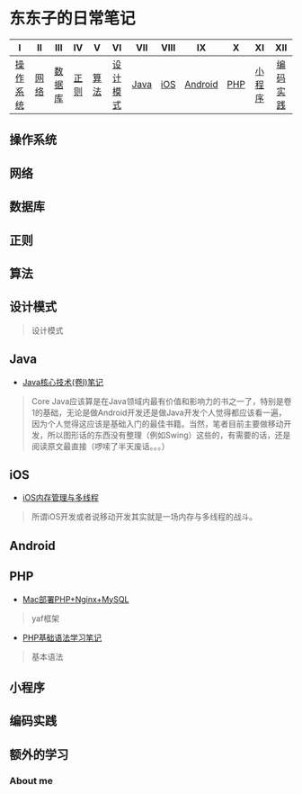 # 东东子的日常笔记

| Ⅰ | II | III | IV | V | VI | VII | VIII | IX | X | XI | XII |
| :--------: | :---------: | :---------: | :---------: | :---------: | :---------:| :---------: | :-------: | :-------:| :------:|:------:|:------:|
| [操作系统](#操作系统) | [网络](#网络) | [数据库](#数据库) | [正则](#正则) | [算法](#算法) | [设计模式](#设计模式) | [Java](#Java) | [iOS](#iOS) | [Android](#Android) | [PHP](#PHP)| [小程序](#小程序)|[编码实践](#编码实践)|


## 操作系统 


## 网络 


## 数据库 


## 正则


## 算法 


## 设计模式
>设计模式


## Java 
- [Java核心技术(卷I)笔记](https://github.com/chong2vv/note/blob/master/Java/Java%E6%A0%B8%E5%BF%83%E6%8A%80%E6%9C%AF%EF%BC%88%E5%8D%B7%E4%B8%80%EF%BC%89%E7%AC%94%E8%AE%B0.md)
> Core Java应该算是在Java领域内最有价值和影响力的书之一了，特别是卷1的基础，无论是做Android开发还是做Java开发个人觉得都应该看一遍，因为个人觉得这应该是基础入门的最佳书籍。当然，笔者目前主要做移动开发，所以图形话的东西没有整理（例如Swing）这些的，有需要的话，还是阅读原文最直接（啰嗦了半天废话。。。）

## iOS
- [iOS内存管理与多线程]()
>所谓iOS开发或者说移动开发其实就是一场内存与多线程的战斗。


## Android 


## PHP
- [Mac部署PHP+Nginx+MySQL]()
> yaf框架

- [PHP基础语法学习笔记]()
>基本语法


## 小程序


## 编码实践


## 额外的学习


### About me



